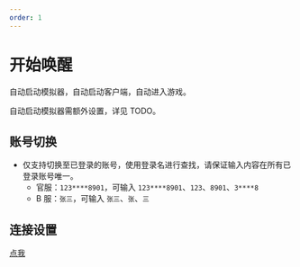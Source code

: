 ```yaml
---
order: 1
---
```


# 开始唤醒

自动启动模拟器，自动启动客户端，自动进入游戏。

自动启动模拟器需额外设置，详见 TODO。

## 账号切换

- 仅支持切换至已登录的账号，使用登录名进行查找，请保证输入内容在所有已登录账号唯一。
  - 官服：`123****8901`，可输入 `123****8901`、`123`、`8901`、`3****8`
  - B 服：`张三`，可输入 `张三`、`张`、`三`

## 连接设置

[点我](../connection.md)
